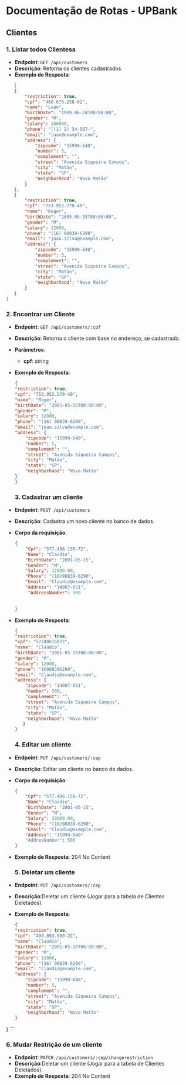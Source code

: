 # Documentação de Rotas - UPBank

## Clientes

### 1. Listar todos Clientesa

- **Endpoint**: `GET /api/customers`
- **Descrição**: Retorna os clientes cadastrados.
- **Exemplo de Resposta**:
 ```json
    [
    {
        "restriction": true,
        "cpf": "460.673.258-02",
        "name": "Luan",
        "birthDate": "1999-06-24T00:00:00",
        "gender": "M",
        "salary": 100000,
        "phone": "((1) 2) 34-567-",
        "email": "luan@example.com",
        "address": {
            "zipcode": "15990-640",
            "number": 5,
            "complement": "",
            "street": "Avenida Siqueira Campos",
            "city": "Matão",
            "state": "SP",
            "neighborhood": "Nova Matão"
        }
    },
    {
        "restriction": true,
        "cpf": "753.952.270-40",
        "name": "Roger",
        "birthDate": "2005-05-15T00:00:00",
        "gender": "M",
        "salary": 12000,
        "phone": "(16) 98839-6290",
        "email": "joao.silva@example.com",
        "address": {
            "zipcode": "15990-640",
            "number": 5,
            "complement": "",
            "street": "Avenida Siqueira Campos",
            "city": "Matão",
            "state": "SP",
            "neighborhood": "Nova Matão"
        }
    }
]
```

### 2. Encontrar um Cliente

- **Endpoint**: `GET /api/customers/:cpf`
- **Descrição**: Retorna o cliente com base no endereço, se cadastrado.
- **Parâmetros**:
    - **cpf**: string
- **Exemplo de Resposta**:
    ```json
    {
    "restriction": true,
    "cpf": "753.952.270-40",
    "name": "Roger",
    "birthDate": "2005-05-15T00:00:00",
    "gender": "M",
    "salary": 12000,
    "phone": "(16) 98839-6290",
    "email": "joao.silva@example.com",
    "address": {
        "zipcode": "15990-640",
        "number": 5,
        "complement": "",
        "street": "Avenida Siqueira Campos",
        "city": "Matão",
        "state": "SP",
        "neighborhood": "Nova Matão"
    }
  }
    ```

    ### 3. Cadastrar um cliente

- **Endpoint**: `POST /api/customers`
- **Descrição**: Cadastra um novo cliente no banco de dados.
- **Corpo da requisição**:
    ```json
    {
        "Cpf": "577.406.150-72",
        "Name": "Claúdio",
        "BirthDate": "2001-05-15",
        "Gender": "M",
        "Salary": 12000.00,
        "Phone": "(16)98839-6290",
        "Email": "Claudio@example.com",
        "Address": "14807-031",
         "AddressNumber": 300
        

    }
    ```
- **Exemplo de Resposta**:
    ```json
   {
    "restriction": true,
    "cpf": "57740615072",
    "name": "Claúdio",
    "birthDate": "2001-05-15T00:00:00",
    "gender": "M",
    "salary": 12000,
    "phone": "16988396290",
    "email": "Claudio@example.com",
    "address": {
        "zipcode": "14807-031",
        "number": 300,
        "complement": "",
        "street": "Avenida Siqueira Campos",
        "city": "Matão",
        "state": "SP",
        "neighborhood": "Nova Matão"
       }
  }
    ```

     ### 4. Editar um cliente

- **Endpoint**: `PUT /api/customers/:cep`
- **Descrição**: Editar um cliente no banco de dados.
- **Corpo da requisição**:
    ```json
    {
        "Cpf": "577.406.150-72",
        "Name": "Claúdio",
        "BirthDate": "2001-05-15",
        "Gender": "M",
        "Salary": 20000.00,
        "Phone": "(16)98839-6290",
        "Email": "Claudio@example.com",
        "Address": "15990-640"
        "AddresNumber": 500
    }
    ```
- **Exemplo de Resposta**:
    204 No Content


    ### 5. Deletar um cliente

- **Endpoint**: `PUT /api/customers/:cep`
- **Descrição**:Deletar um cliente (Jogar para a tabela de Clientes Deletados).
- **Exemplo de Resposta**:
    ```json
   {
    "restriction": true,
    "cpf": "400.893.500-22",
    "name": "Claúdio",
    "birthDate": "2001-05-15T00:00:00",
    "gender": "M",
    "salary": 12000,
    "phone": "(16) 98839-6290",
    "email": "Claudio@example.com",
    "address": {
        "zipcode": "15990-640",
        "number": 5,
        "complement": "",
        "street": "Avenida Siqueira Campos",
        "city": "Matão",
        "state": "SP",
        "neighborhood": "Nova Matão"
    }
}
    ```

  ### 6. Mudar Restrição de um cliente

- **Endpoint**: `PATCH /api/customers/:cep/changerestriction`
- **Descrição**:Deletar um cliente (Jogar para a tabela de Clientes Deletados).
- **Exemplo de Resposta**:
      204 No Content

